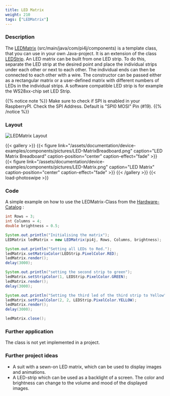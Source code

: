 ```yaml
---
title: LED Matrix
weight: 210
tags: ["LEDMatrix"]
---
```

### Description
The [LEDMatrix](https://github.com/Pi4J/pi4j-example-components/tree/main/src/main/java/com/pi4j/components) (src/main/java/com/pi4j/components) is a template class, that you can use in your own Java-project.
It is an extension of the class [LEDStrip](/documentation/device-examples/ledstrip). An LED matrix can be built from one LED strip. To do this, separate the LED strip at the desired point and place the individual strips under each other or next to each other. The individual ends can then be connected to each other with a wire.
The constructor can be passed either as a rectangular matrix or a user-defined matrix with different numbers of LEDs in the individual strips. A software compatible LED strip is for example the WS28xx-chip set LED Strip.

{{% notice note %}}
Make sure to check if SPI is enabled in your RaspberryPI.
Check the SPI Address. Default is "SPI0 MOSI" Pin (#19).
{{% /notice %}}

### Layout
![LEDMatrix Layout](/assets/documentation/device-examples/components/Layout-LEDMatrix.png)

{{< gallery >}}
{{< figure link="/assets/documentation/device-examples/components/pictures/LED-MatrixBreadboard.png" caption="LED Matrix Breadboard" caption-position="center" caption-effect="fade" >}}
{{< figure link="/assets/documentation/device-examples/components/pictures/LED-Matrix.png" caption="LED Matrix" caption-position="center" caption-effect="fade" >}}
{{< /gallery >}}
{{< load-photoswipe >}}

### Code
A simple example on how to use the LEDMatrix-Class from the [Hardware-Catalog](https://github.com/Pi4J/pi4j-example-components) :
```java
int Rows = 3;
int Columns = 4;
double brightness = 0.5;

System.out.println("Initialising the matrix");
LEDMatrix ledMatrix = new LEDMatrix(pi4j, Rows, Columns, brightness);

System.out.println("Setting all LEDs to Red.");
ledMatrix.setMatrixColor(LEDStrip.PixelColor.RED);
ledMatrix.render();
delay(3000);

System.out.println("setting the second strip to green");
ledMatrix.setStripColor(1, LEDStrip.PixelColor.GREEN);
ledMatrix.render();
delay(3000);

System.out.println("Setting the third led of the third strip to Yellow");
ledMatrix.setPixelColor(2, 2, LEDStrip.PixelColor.YELLOW);
ledMatrix.render();
delay(3000);

ledMatrix.close();
```

### Further application
The class is not yet implemented in a project.

### Further project ideas
- A suit with a sewn-on LED matrix, which can be used to display images and animations.
- A LED-strip which can be used as a backlight of a screen. The color and brightness can change to the volume and mood of the displayed images.